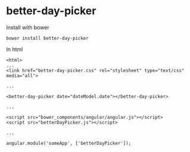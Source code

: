 better-day-picker
==================

Install with bower

    bower install better-day-picker


In html

    <html>
    ...
    <link href="better-day-picker.css" rel="stylesheet" type="text/css" media="all">

    ...

    <better-day-picker date="dateModel.date"></better-day-picker>

    ...

    <script src="bower_components/angular/angular.js"></script>
    <script src="betterDayPicker.js"></script>

    ...

    angular.module('someApp', ['betterDayPicker']);
